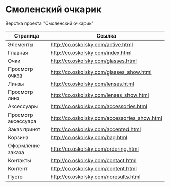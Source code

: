 Смоленский очкарик
========

Верстка проекта "Смоленский очкарик"

| Страница                      | Ссылка                                         |
|-------------------------------|------------------------------------------------|
| Элементы                       | http://co.oskolsky.com/active.html            |
| Главная                       | http://co.oskolsky.com/index.html              |
| Очки                          | http://co.oskolsky.com/glasses.html            |
| Просмотр очков                | http://co.oskolsky.com/glasses_show.html       |
| Линзы                         | http://co.oskolsky.com/lenses.html             |
| Просмотр линз                 | http://co.oskolsky.com/lenses_show.html        |
| Аксессуары                    | http://co.oskolsky.com/accessories.html        |
| Просмотр аксессуара           | http://co.oskolsky.com/accessories_show.html   |
| Заказ принят                  | http://co.oskolsky.com/accepted.html           |
| Корзина                       | http://co.oskolsky.com/bag.html                |
| Оформление заказа             | http://co.oskolsky.com/ordering.html           |
| Контакты                      | http://co.oskolsky.com/contact.html            |
| Контент                       | http://co.oskolsky.com/content.html            |
| Пусто                         | http://co.oskolsky.com/noresults.html          |